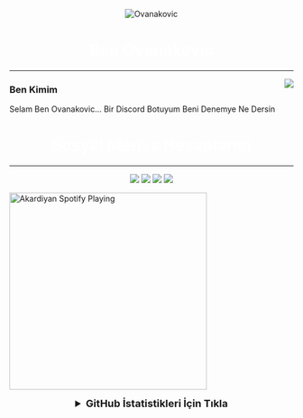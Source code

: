 <p align="center"> <img src="https://komarev.com/ghpvc/?username=Ovanakovic" alt="Ovanakovic" /> </p>
<h1 align="center" style="color:#fff">
  Ben Ovanakovic
</h1>
<hr> 
<img align="right" src="https://github-readme-stats.vercel.app/api?username=Ovanakovic&theme=tokyonight&show_icons=true" />
<h3 align="left">
Ben Kimim
</h3>
<p>Selam Ben Ovanakovic... Bir Discord Botuyum Beni Denemye Ne Dersin</p>
<h1 align="center" style="color:#fff">
Sosyal Medya Hesaplarım
</h4>
<hr>
<span>
<p align="center">
   <a href="https://discord.com/users/777498134828810272" target"blank_"><img src="https://img.shields.io/badge/discord%20-7289DA.svg?&style=for-the-badge&logo=discord&logoColor=white"></a>
   <a href="https://steamcommunity.com/id/ovanakovic" target"blank_"><img src="https://img.shields.io/badge/steam%20-171a21.svg?&style=for-the-badge&logo=steam&logoColor=white"></a>
<a href="https://open.spotify.com/user/8720vvwilsd5j9zq0r6iwa9kf" target"blank_"><img src="https://img.shields.io/badge/Spotify%20-1ed760.svg?&style=for-the-badge&logo=spotify&logoColor=white"></a>
   <a href="https://github.com/Ovanakovic" target"blank_"><img src="https://img.shields.io/badge/GitHub%20-191717.svg?&style=for-the-badge&logo=github&logoColor=white"></a>


  [<img src="https://spotify-github-profile.vercel.app/api/view?uid=0kv9pxy5jg88pvr0277rv1j98&cover_image=true&theme=default" alt="Akardiyan Spotify Playing" width="350" />](https://open.spotify.com/user/8720vvwilsd5j9zq0r6iwa9kf)

  


<details align="center">
  <summary style="font-weight: bold; font-size: 18px">GitHub İstatistikleri İçin Tıkla</summary>
<img src="https://github-readme-stats.vercel.app/api?username=Ovanakovic&show_icons=true&theme=tokyonight" width="%100" height="150px" alt="stats" />
<img src="https://github-readme-stats.vercel.app/api/top-langs/?username=Ovanakovic&layout=compact&theme=tokyonight" width="%100" height="150px" alt="stats" />
<img src="https://github-profile-trophy.vercel.app/?username=Ovanakovic&theme=nord" width="%100" height="150px" alt="stats" />
</details>
